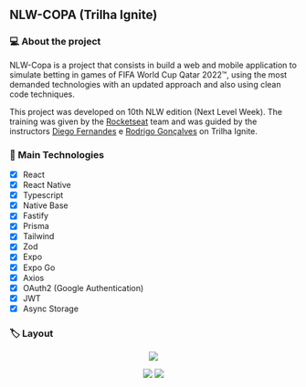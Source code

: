 ## NLW-COPA (Trilha Ignite)

### 💻 About the project
NLW-Copa is a project that consists in build a web and mobile application to simulate betting in games of FIFA World Cup Qatar 2022™, using the most demanded technologies with an updated approach and also using clean code techniques.

This project was developed on 10th NLW edition (Next Level Week). The training was given by the <a href="https://github.com/rocketseat-education">Rocketseat</a> team and was guided by the instructors <a href="https://github.com/diego3g">Diego Fernandes</a> e <a href="https://github.com/rodrigorgtic">Rodrigo Gonçalves</a> on Trilha Ignite. 

### 📲 Main Technologies
- [x] React
- [x] React Native
- [x] Typescript
- [x] Native Base
- [x] Fastify
- [x] Prisma
- [x] Tailwind
- [x] Zod
- [x] Expo
- [x] Expo Go
- [x] Axios
- [x] OAuth2 (Google Authentication)
- [x] JWT
- [x] Async Storage

### 🏷️ Layout

<p align="center">
  <img src="https://user-images.githubusercontent.com/5185725/200353210-c00f39a4-f425-4181-b736-b75733160acb.png">
</p>

<p align="center">
  <img src="https://user-images.githubusercontent.com/5185725/200352604-2b12c49b-9d8c-41bd-9581-8b4089562472.png">
  <img src="https://user-images.githubusercontent.com/5185725/200352761-a76544e9-48eb-417e-a600-e2474431da98.png">
</p>





